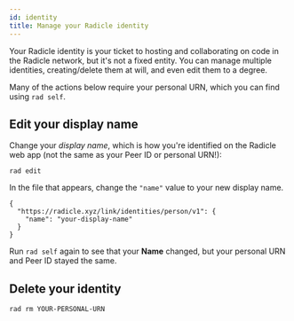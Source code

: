 ```yaml
---
id: identity
title: Manage your Radicle identity
---
```


Your Radicle identity is your ticket to hosting and collaborating on code in the Radicle network, but it's not a fixed
entity. You can manage multiple identities, creating/delete them at will, and even edit them to a degree.

Many of the actions below require your personal URN, which you can find using `rad self`.

## 

## Edit your display name

Change your _display name_, which is how you're identified on the Radicle web app (not the same as your Peer ID or
personal URN!):

```
rad edit
```

In the file that appears, change the `"name"` value to your new display name.

```
{
  "https://radicle.xyz/link/identities/person/v1": {
    "name": "your-display-name"
  }
}
```

Run `rad self` again to see that your **Name** changed, but your personal URN and Peer ID stayed the same.

## Delete your identity

```
rad rm YOUR-PERSONAL-URN
```
